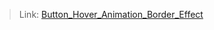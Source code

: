> Link: [Button_Hover_Animation_Border_Effect](https://dudek-igor.github.io/CSS__Button_Hover_Animation_Border_Effect/)
